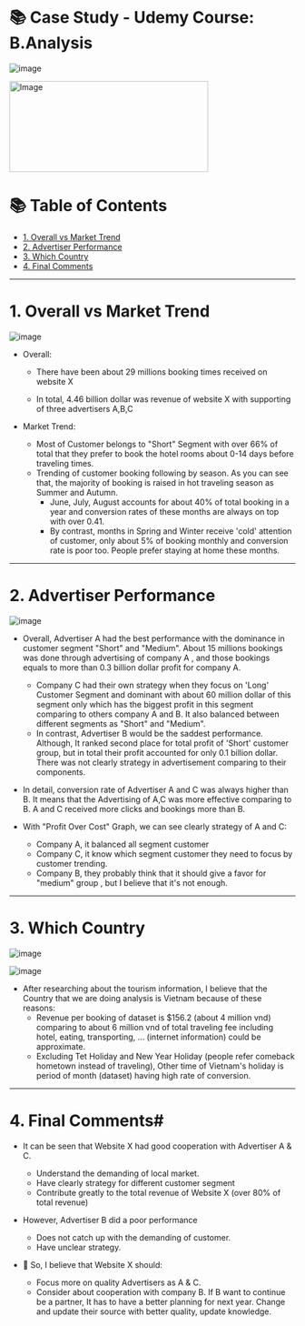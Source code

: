 # 📚 Case Study - Udemy Course: B.Analysis

![image](https://user-images.githubusercontent.com/101379141/201806216-c1121751-d0b9-4c77-be8d-f6d8568d7d7a.png)

 <img src="https://user-images.githubusercontent.com/101379141/201035143-6f1af4fe-4169-4074-8287-6790d88803db.png" alt="Image" width="350" height="160">


# :books: Table of Contents <!-- omit in toc -->

- [1. Overall vs Market Trend](#1-overall)
- [2. Advertiser Performance](#2-courses)
- [3. Which Country](#3-paid-or-free)
- [4. Final Comments](#5-final-comments)

---

# 1. Overall vs Market Trend

![image](https://user-images.githubusercontent.com/101379141/201812601-251896de-7e7e-4d18-80d1-0e4d03013949.png)

- Overall:
  - There have been about 29 millions booking times received on website X

  - In total, 4.46 billion dollar was revenue of website X with supporting of three advertisers A,B,C

- Market Trend:
  - Most of Customer belongs to "Short" Segment with over 66% of total that they prefer to book the hotel rooms about 0-14 days before traveling times. 
  - Trending of customer booking following by season. As you can see that, the majority of booking is raised in hot traveling season as Summer and Autumn.
    - June, July, August accounts for about 40% of total booking in a year and conversion rates of these months are always on top with over 0.41. 
    - By contrast, months in Spring and Winter receive 'cold' attention of customer, only about 5% of booking monthly and conversion rate is poor too. People prefer staying at home these months. 
---

# 2. Advertiser Performance

![image](https://user-images.githubusercontent.com/101379141/201820798-8cc3cdac-3ab2-4d8a-bdfb-8357f3bc2be7.png)

- Overall, Advertiser A had the best performance with the dominance in customer segment "Short" and "Medium". About 15 millions bookings was done through advertising of company A , and those bookings equals to more than 0.3 billion dollar profit for company A.
  - Company C had their own strategy when they focus on 'Long' Customer Segment and dominant with about 60 million dollar of this segment only which has the biggest profit in this segment comparing to others company A and B. It also balanced between different segments as "Short" and "Medium".
  - In contrast, Advertiser B would be the saddest performance. Although, It ranked second place for total profit of 'Short' customer group, but in total their profit accounted for only 0.1 billion dollar. There was not clearly strategy in advertisement comparing to their components.
 
 - In detail, conversion rate of Advertiser A and C was always higher than B. It means that the Advertising of A,C was more effective comparing to B. A and C received more clicks and bookings more than B.
 - With "Profit Over Cost" Graph, we can see clearly strategy of A and C:
    - Company A, it balanced all segment customer 
    - Company C, it know which segment customer they need to focus by customer trending.
    - Company B, they probably think that it should give a favor for "medium" group , but I believe that it's not enough. 


---

# 3. Which Country #

![image](https://user-images.githubusercontent.com/101379141/201824685-4ad468b5-be37-463c-89cc-5ecc6ffbec0f.png)

![image](https://user-images.githubusercontent.com/101379141/201813758-920b09b7-0d5f-46f1-9365-f8359f36bdc6.png)


- After researching about the tourism information, I believe that the Country that we are doing analysis is Vietnam because of these reasons:
  - Revenue per booking of dataset is $156.2 (about 4 million vnd) comparing to about 6 million vnd of total traveling fee including hotel, eating, transporting, ... (internet information) could be approximate.
  - Excluding Tet Holiday and New Year Holiday (people refer comeback hometown instead of traveling), Other time of Vietnam's holiday is period of month (dataset) having high rate of conversion.

---
# 4. Final Comments#

- It can be seen that Website X had good cooperation with Advertiser A & C.
  - Understand the demanding of local market. 
  - Have clearly strategy for different customer segment
  - Contribute greatly to the total revenue of Website X (over 80% of total revenue)

- However, Advertiser B did a poor performance 
  - Does not catch up with the demanding of customer. 
  - Have unclear strategy.
  
- 🚩 So, I believe that Website X should:
  - Focus more on quality Advertisers as A & C. 
  - Consider about cooperation with company B. If B want to continue be a partner, It has to have a better planning for next year. Change and update their source with better quality, update knowledge.
